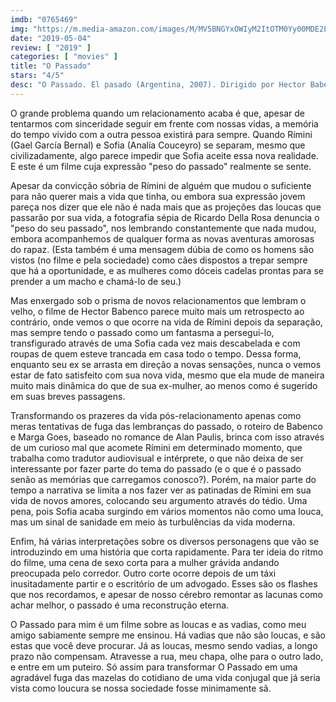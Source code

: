 ```yaml
---
imdb: "0765469"
img: "https://m.media-amazon.com/images/M/MV5BNGYxOWIyM2ItOTM0Yy00MDE2LWIxNDgtNTU5ZWMzNjNhODNjXkEyXkFqcGdeQXVyMjA5MTIzMjQ@._V1_SY150_CR1,0,101,150_.jpg"
date: "2019-05-04"
review: [ "2019" ]
categories: [ "movies" ]
title: "O Passado"
stars: "4/5"
desc: "O Passado. El pasado (Argentina, 2007). Dirigido por Hector Babenco. Escrito por Hector Babenco, Marta Goes, Alan Pauls. Com Mabi Abele, Mariana Anghileri, Mimí Ardú, Paulo Autran, Hector Babenco, Ana Celentano, Analía Couceyro, Gael García Bernal, Alejandro Genes. Texto original de 2012-07-22."
---
```

O grande problema quando um relacionamento acaba é que, apesar de tentarmos com sinceridade seguir em frente com nossas vidas, a memória do tempo vivido com a outra pessoa existirá para sempre. Quando Rímini (Gael García Bernal) e Sofia (Analía Couceyro) se separam, mesmo que civilizadamente, algo parece impedir que Sofia aceite essa nova realidade. E este é um filme cuja expressão "peso do passado" realmente se sente.

Apesar da convicção sóbria de Rímini de alguém que mudou o suficiente para não querer mais a vida que tinha, ou embora sua expressão jovem pareça nos dizer que ele não é nada mais que as projeções das loucas que passarão por sua vida, a fotografia sépia de Ricardo Della Rosa denuncia o "peso do seu passado", nos lembrando constantemente que nada mudou, embora acompanhemos de qualquer forma as novas aventuras amorosas do rapaz. (Esta também é uma mensagem dúbia de como os homens são vistos (no filme e pela sociedade) como cães dispostos a trepar sempre que há a oportunidade, e as mulheres como dóceis cadelas prontas para se prender a um macho e chamá-lo de seu.)

Mas enxergado sob o prisma de novos relacionamentos que lembram o velho, o filme de Hector Babenco parece muito mais um retrospecto ao contrário, onde vemos o que ocorre na vida de Rímini depois da separação, mas sempre tendo o passado como um fantasma a persegui-lo, transfigurado através de uma Sofia cada vez mais descabelada e com roupas de quem esteve trancada em casa todo o tempo. Dessa forma, enquanto seu ex se arrasta em direção a novas sensações, nunca o vemos estar de fato satisfeito com sua nova vida, mesmo que ela mude de maneira muito mais dinâmica do que de sua ex-mulher, ao menos como é sugerido em suas breves passagens.

Transformando os prazeres da vida pós-relacionamento apenas como meras tentativas de fuga das lembranças do passado, o roteiro de Babenco e Marga Goes, baseado no romance de Alan Paulis, brinca com isso através de um curioso mal que acomete Rímini em determinado momento, que trabalha como tradutor audiovisual e intérprete, o que não deixa de ser interessante por fazer parte do tema do passado (e o que é o passado senão as memórias que carregamos conosco?). Porém, na maior parte do tempo a narrativa se limita a nos fazer ver as patinadas de Rímini em sua vida de novos amores, colocando seu argumento através do tédio. Uma pena, pois Sofia acaba surgindo em vários momentos não como uma louca, mas um sinal de sanidade em meio às turbulências da vida moderna.

Enfim, há várias interpretações sobre os diversos personagens que vão se introduzindo em uma história que corta rapidamente. Para ter ideia do ritmo do filme, uma cena de sexo corta para a mulher grávida andando preocupada pelo corredor. Outro corte ocorre depois de um táxi inusitadamente partir e o escritório de um advogado. Esses são os flashes que nos recordamos, e apesar de nosso cérebro remontar as lacunas como achar melhor, o passado é uma reconstrução eterna.

O Passado para mim é um filme sobre as loucas e as vadias, como meu amigo sabiamente sempre me ensinou. Há vadias que não são loucas, e são estas que você deve procurar. Já as loucas, mesmo sendo vadias, a longo prazo não compensam. Atravesse a rua, meu chapa, olhe para o outro lado, e entre em um puteiro. Só assim para transformar O Passado em uma agradável fuga das mazelas do cotidiano de uma vida conjugal que já seria vista como loucura se nossa sociedade fosse minimamente sã.
